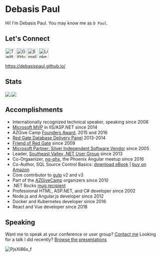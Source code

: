 Debasis Paul
==============

Hi! I'm Debasis Paul. You may know me as `D Paul`.

Let's Connect
-------------

[<img height="32" width="32" src="https://unpkg.com/simple-icons@v4/icons/twitter.svg" alt="Twitter" />](https://twitter.com/rob_rich)
[<img height="32" width="32" src="https://unpkg.com/simple-icons@v4/icons/github.svg" alt="GitHub" />](https://github.com/robrich/)
[<img height="32" width="32" src="https://unpkg.com/simple-icons@v4/icons/telegram.svg" alt="Email" />](https://robrich.org/contact/)
[<img height="32" width="32" src="https://unpkg.com/simple-icons@v4/icons/linkedin.svg" alt="LinkedIn" />](https://www.linkedin.com/in/erobrich/)

https://debasispaul.github.io/


Stats
-----

<a href="https://github.com/robrich">
  <img align="center" src="https://github-readme-stats.vercel.app/api?username=robrich&count_private=true&show_icons=true" />
</a>
<a href="https://github.com/robrich">
  <img align="center" src="https://github-readme-stats.vercel.app/api/top-langs/?username=robrich&count_private=true&show_icons=true&layout=compact" />
</a>


Accomplishments
---------------

- Internationally recognized technical speaker, speaking since 2008
- [Microsoft MVP](http://mvp.microsoft.com/en-us/mvp/Rob%20Richardson-5000872) in IIS/ASP.NET since 2014
- AZGive Camp [Founders Award](http://www.azgivecamp.org/about-us/), 2015 and 2016
- [Red Gate Database Delivery Panel](https://www.red-gate.com/delivery/panel) 2013-2014
- [Friend of Red Gate](https://www.red-gate.com/hub/events/friends-of-rg/friend/rob.richardson) since 2009
- [Microsoft Partner: Silver Independent Software Vendor](https://pinpoint.microsoft.com/en-US/partners/Richardson-Sons-LLC-4295882027) since 2005
- Leader, [Southeast Valley .NET User Group](https://www.meetup.com/sevdnug/) since 2013
- Co-Orgaanizer, [ng-phx](https://www.meetup.com/ng-phx), the Phoenix Angular meetup since 2016
- Co-Author, SQL Source Control Basics: [download eBook](http://red-gate-1.hs-sites.com/free-ebook-sql-server-source-control-basics) | [buy on Amazon](https://www.amazon.com/SQL-Server-Source-Control-Basics/dp/1910035017)
- Core contributor to [gulp](http://gulpjs.com/) v2 and v3
- Part of the [AZGiveCamp](http://www.azgivecamp.org/) organizers since 2010
- .NET Rocks [mug recipient](https://www.dotnetrocks.com/default.aspx?showNum=960)
- Professional HTML, ASP.NET, and C# developer since 2002
- Node.js and Angular.js developer since 2012
- Docker and Kubernetes developer since 2016
- React and Vue developer since 2018


Speaking
--------

Want me to speak at your conference or user group? [Contact me](https://robrich.org/contact/)
Looking for a talk I did recently? [Browse the presentations](https://robrich.org/presentations/)

![PjsXl86x_f](https://user-images.githubusercontent.com/8848622/133393437-5b634d45-a202-4869-8860-63c004562b39.jpg)
